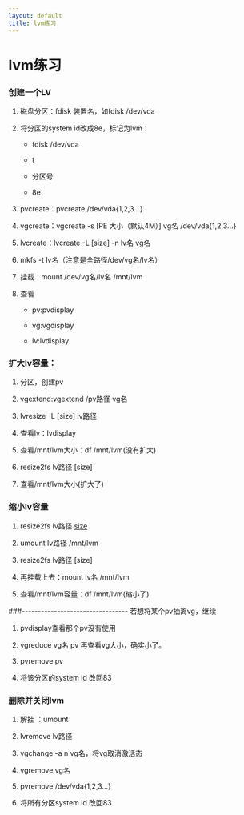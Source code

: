 ```yaml
---
layout: default
title: lvm练习
---
```


# lvm练习

### 创建一个LV

1. 磁盘分区：fdisk 装置名，如fdisk /dev/vda

1. 将分区的system id改成8e，标记为lvm：
   * fdisk /dev/vda

   * t

   * 分区号

   * 8e

1. pvcreate：pvcreate /dev/vda{1,2,3...}

1. vgcreate：vgcreate -s [PE 大小（默认4M）] vg名  /dev/vda{1,2,3...}

1. lvcreate：lvcreate -L [size] -n lv名 vg名

1. mkfs -t lv名（注意是全路径/dev/vg名/lv名）

1. 挂载：mount /dev/vg名/lv名  /mnt/lvm

1. 查看

   * pv:pvdisplay

   * vg:vgdisplay

   * lv:lvdisplay

### 扩大lv容量：

1. 分区，创建pv

1. vgextend:vgextend /pv路径  vg名

1. lvresize -L [size] lv路径

1. 查看lv：lvdisplay

1. 查看/mnt/lvm大小：df /mnt/lvm(没有扩大)

1. resize2fs lv路径  [size]

1. 查看/mnt/lvm大小(扩大了)

### 缩小lv容量

1. resize2fs lv路径 [size](不支持在线缩小容量，所以先解挂)

1. umount  lv路径  /mnt/lvm

1. resize2fs lv路径 [size]

1. 再挂载上去：mount lv名 /mnt/lvm

1. 查看/mnt/lvm容量：df /mnt/lvm(缩小了)

###--------------------------------- 若想将某个pv抽离vg，继续

1. pvdisplay查看那个pv没有使用

1. vgreduce vg名 pv   再查看vg大小，确实小了。

1. pvremove pv

1. 将该分区的system id 改回83

### 删除并关闭lvm

1. 解挂 ：umount

1. lvremove lv路径

1. vgchange -a n vg名，将vg取消激活态

1. vgremove vg名

1. pvremove /dev/vda{1,2,3...}

1. 将所有分区system id 改回83

